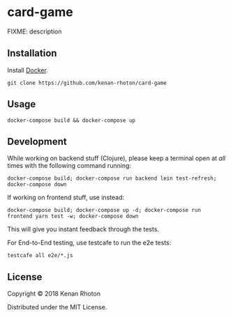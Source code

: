 # card-game

FIXME: description

## Installation

Install [Docker](https://store.docker.com/search?type=edition&offering=community).

`git clone https://github.com/kenan-rhoton/card-game`

## Usage

`docker-compose build && docker-compose up`

## Development

While working on backend stuff (Clojure), please keep a terminal open at *all* times with the following command running:

`docker-compose build; docker-compose run backend lein test-refresh; docker-compose down`

If working on frontend stuff, use instead:

`docker-compose build; docker-compose up -d; docker-compose run frontend yarn test -w; docker-compose down`

This will give you instant feedback through the tests.

For End-to-End testing, use testcafe to run the e2e tests:

`testcafe all e2e/*.js`

## License

Copyright © 2018 Kenan Rhoton

Distributed under the MIT License.
